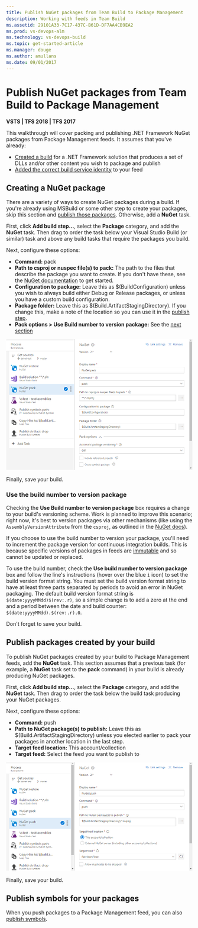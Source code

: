 ```yaml
---
title: Publish NuGet packages from Team Build to Package Management
description: Working with feeds in Team Build
ms.assetid: 29101A33-7C17-437C-B61D-DF7AA4CB9EA2
ms.prod: vs-devops-alm
ms.technology: vs-devops-build
ms.topic: get-started-article
ms.manager: douge
ms.author: amullans
ms.date: 09/01/2017
---
```


[//]: # (monikerRange: '>= tfs-2017')

# Publish NuGet packages from Team Build to Package Management

**VSTS | TFS 2018 | TFS 2017**

This walkthrough will cover packing and publishing .NET Framework NuGet packages from Package Management feeds. It assumes that you've already:

- [Created a build](/vsts/build-release/) for a .NET Framework solution that produces a set of DLLs and/or other content you wish to package and publish
- [Added the correct build service identity](/vsts/package/feeds/common-identities) to your feed

## Creating a NuGet package

There are a variety of ways to create NuGet packages during a build. If you're already using
MSBuild or some other step to create your packages, skip this section and 
[publish those packages](#publish-packages-created-by-your-build). Otherwise, add a **NuGet** task.

First, click **Add build step...**, select the **Package** category, and add the
**NuGet** task. Then drag to order the task below your Visual Studio Build (or similar) task and above any build tasks that require the packages you build.

Next, configure these options:

- **Command:** pack
- **Path to csproj or nuspec file(s) to pack:** The path to the files that describe the package you want to create. If you don't have these, see the [NuGet documentation](/nuget/create-packages/creating-a-package) to get started.
- **Configuration to package:** Leave this as $(BuildConfiguration) unless you wish to always build either Debug or Release packages, or unless you have a custom build configuration.
- **Package folder:** Leave this as $(Build.ArtifactStagingDirectory). If you change this, make a note of the location so you can use it in the [publish step](#publish-packages-created-by-your-build).
- **Pack options > Use Build number to version package:** See the 
[next section](#use-the-build-number-to-version-your-packages)

![A screenshot of the NuGet step configured as outlined above](_img/create-packages-in-team-build.png)

Finally, save your build.

<a name="use-the-build-number-to-version-your-packages"></a>
### Use the build number to version package

Checking the **Use Build number to version package** box requires a change to your build's 
versioning scheme. Work is planned to improve this scenario; right now, it's best to version
packages via other mechanisms (like using the `AssemblyVersionAttribute` from the `csproj`, as
outlined in the [NuGet docs](http://docs.nuget.org/Create/Creating-and-Publishing-a-Package)).

If you choose to use the build number to version your package, you'll need to increment 
the package version for continuous integration builds. This is because specific versions 
of packages in feeds are [immutable](/vsts/package/feeds/immutability) and so cannot be updated or replaced.

To use the build number, check the **Use build number to version package** box and follow the line's instructions (hover over the blue `i` icon) to set the build version format string. You must set the build version format string to have at least three parts separated by periods to avoid an error in NuGet packaging. The default build version format string is `$(date:yyyyMMdd)$(rev:.r)`, so a simple change is to add a zero at the end and a period between the date and build counter: `$(date:yyyyMMdd).$(rev:.r).0`.

Don't forget to save your build.

<a name="publish-packages-created-by-your-build"></a>
## Publish packages created by your build

To publish NuGet packages created by your build to Package Management feeds, add the **NuGet** task. This section assumes that a previous task (for example, a **NuGet** task set to the **pack** command) in your build is already producing NuGet packages.

First, click **Add build step...**, select the **Package** category, and add the
**NuGet** task. Then drag to order the task below the build task producing
your NuGet packages.

Next, configure these options:

- **Command:** push
- **Path to NuGet package(s) to publish:** Leave this as $(Build.ArtifactStagingDirectory) unless you elected earlier to pack your packages in another location in the last step.
- **Target feed location:** This account/collection
- **Target feed:** Select the feed you want to publish to

![Publish packages from team build](_img/publish-packages-from-team-build.png)

Finally, save your build.

<a name="publish-symbols-for-your-packages"></a>
## Publish symbols for your packages
When you push packages to a Package Management feed, you can also [publish symbols](/vsts/build-release/symbols/index). 
